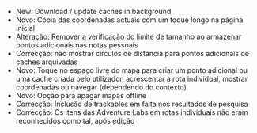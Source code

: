 - New: Download / update caches in background
- Novo: Cópia das coordenadas actuais com um toque longo na página inicial
- Alteração: Remover a verificação do limite de tamanho ao armazenar pontos adicionais nas notas pessoais
- Correcção: não mostrar círculos de distância para pontos adicionais de caches arquivadas
- Novo: Toque no espaço livre do mapa para criar um ponto adicional ou uma cache criada pelo utilizador, acrescentar à rota individual, mostrar coordenadas ou navegar (dependendo do contexto)
- Novo: Opção para apagar mapas offline
- Correcção: Inclusão de trackables em falta nos resultados de pesquisa
- Correcção: Os itens das Adventure Labs em rotas individuais não eram reconhecidos como tal, após edição
